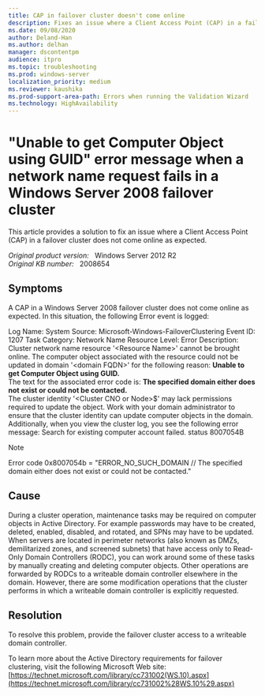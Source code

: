 ```yaml
---
title: CAP in failover cluster doesn't come online
description: Fixes an issue where a Client Access Point (CAP) in a failover cluster does not come online as expected.
ms.date: 09/08/2020
author: Deland-Han
ms.author: delhan
manager: dscontentpm
audience: itpro
ms.topic: troubleshooting
ms.prod: windows-server
localization_priority: medium
ms.reviewer: kaushika
ms.prod-support-area-path: Errors when running the Validation Wizard
ms.technology: HighAvailability
---
```

# "Unable to get Computer Object using GUID" error message when a network name request fails in a Windows Server 2008 failover cluster

This article provides a solution to fix an issue where a Client Access Point (CAP) in a failover cluster does not come online as expected.

_Original product version:_ &nbsp; Windows Server 2012 R2  
_Original KB number:_ &nbsp; 2008654

## Symptoms

A CAP in a Windows Server 2008 failover cluster does not come online as expected. In this situation, the following Error event is logged: 

Log Name:      System
Source:        Microsoft-Windows-FailoverClustering
Event ID:      1207
Task Category: Network Name Resource
Level:         Error
Description:
Cluster network name resource '\<Resource Name>' cannot be brought online. The computer object associated with the resource could not be updated in domain '\<domain FQDN>' for the following reason:
 **Unable to get Computer Object using GUID.**  
 The text for the associated error code is: **The specified domain either does not exist or could not be contacted.**  
 The cluster identity '\<Cluster CNO or Node>$' may lack permissions required to update the object. Work with your domain administrator to ensure that the cluster identity can update computer objects in the domain. 
 Additionally, when you view the cluster log, you see the following error message: 
 Search for existing computer account failed. status 8007054B 

> [!NOTE]
> Error code 0x8007054b = "ERROR_NO_SUCH_DOMAIN // The specified domain either does not exist or could not be contacted." 

## Cause

During a cluster operation, maintenance tasks may be required on computer objects in Active Directory. For example passwords may have to be created, deleted, enabled, disabled, and rotated, and SPNs may have to be updated. When servers are located in perimeter networks (also known as DMZs, demilitarized zones, and screened subnets) that have access only to Read-Only Domain Controllers (RODC), you can work around some of these tasks by manually creating and deleting computer objects. Other operations are forwarded by RODCs to a writeable domain controller elsewhere in the domain.  However, there are some modification operations that the cluster performs in which a writeable domain controller is explicitly requested. 

## Resolution

To resolve this problem, provide the failover cluster access to a writeable domain controller.

 To learn more about the Active Directory requirements for failover clustering, visit the following Microsoft Web site: 
 [https://technet.microsoft.com/library/cc731002(WS.10).aspx](https://technet.microsoft.com/library/cc731002%28WS.10%29.aspx) 
